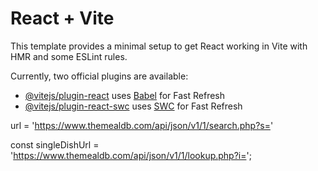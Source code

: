 # React + Vite

This template provides a minimal setup to get React working in Vite with HMR and some ESLint rules.

Currently, two official plugins are available:

- [@vitejs/plugin-react](https://github.com/vitejs/vite-plugin-react/blob/main/packages/plugin-react/README.md) uses [Babel](https://babeljs.io/) for Fast Refresh
- [@vitejs/plugin-react-swc](https://github.com/vitejs/vite-plugin-react-swc) uses [SWC](https://swc.rs/) for Fast Refresh


url = 'https://www.themealdb.com/api/json/v1/1/search.php?s='

const singleDishUrl =
  'https://www.themealdb.com/api/json/v1/1/lookup.php?i=';